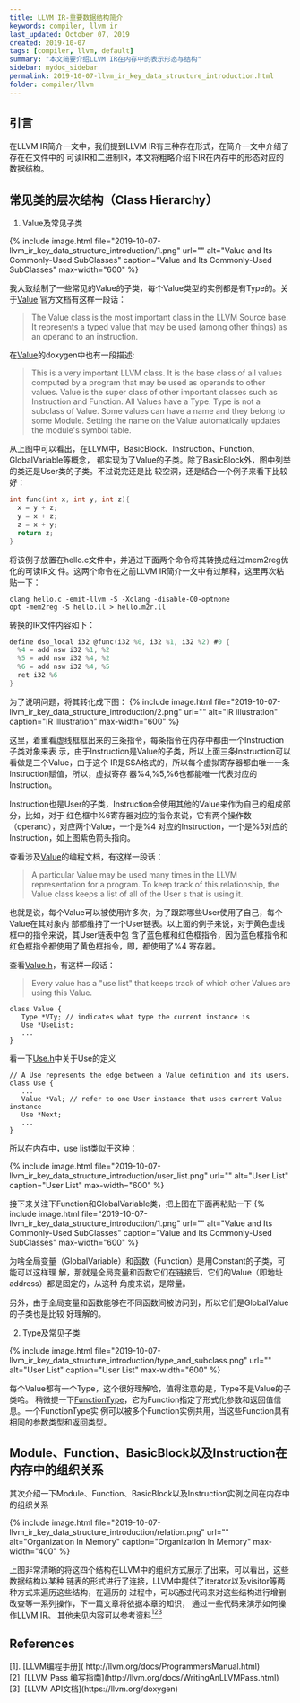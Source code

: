 ```yaml
---
title: LLVM IR-重要数据结构简介
keywords: compiler, llvm ir
last_updated: October 07, 2019
created: 2019-10-07
tags: [compiler, llvm, default]
summary: "本文简要介绍LLVM IR在内存中的表示形态与结构"
sidebar: mydoc_sidebar
permalink: 2019-10-07-llvm_ir_key_data_structure_introduction.html
folder: compiler/llvm
---
```


## 引言
在LLVM IR简介一文中，我们提到LLVM IR有三种存在形式，在简介一文中介绍了存在在文件中的
可读IR和二进制IR，本文将粗略介绍下IR在内存中的形态对应的数据结构。

## 常见类的层次结构（Class Hierarchy）

1. Value及常见子类

{% include image.html file="2019-10-07-llvm_ir_key_data_structure_introduction/1.png" url="" alt="Value and Its Commonly-Used SubClasses" caption="Value and Its Commonly-Used SubClasses" max-width="600" %}


我大致绘制了一些常见的Value的子类，每个Value类型的实例都是有Type的。关于[Value](http://llvm.org/docs/ProgrammersManual.html#the-value-class)
官方文档有这样一段话：
>The Value class is the most important class in the LLVM Source base. It represents a
>typed value that may be used (among other things) as an operand to an instruction.

在[Value](http://llvm.org/doxygen/Value_8h_source.html)的doxygen中也有一段描述:

>This is a very important LLVM class. It is the base class of all values computed by a
>program that may be used as operands to other values. Value is the super class of
>other important classes such as Instruction and Function. All Values have a Type. Type
>is not a subclass of Value. Some values can have a name and they belong to some
>Module. Setting the name on the Value automatically updates the module's symbol
>table.

从上图中可以看出，在LLVM中，BasicBlock、Instruction、Function、GlobalVariable等概念，
都实现为了Value的子类。除了BasicBlock外，图中列举的类还是User类的子类。不过说完还是比
较空洞，还是结合一个例子来看下比较好：

```c
int func(int x, int y, int z){ 
  x = y + z; 
  y = x + z; 
  z = x + y; 
  return z; 
}
```
将该例子放置在hello.c文件中，并通过下面两个命令将其转换成经过mem2reg优化的可读IR文
件。这两个命令在之前LLVM IR简介一文中有过解释，这里再次粘贴一下：

```
clang hello.c -emit-llvm -S -Xclang -disable-O0-optnone 
opt -mem2reg -S hello.ll > hello.m2r.ll
```

转换的IR文件内容如下：
```c
define dso_local i32 @func(i32 %0, i32 %1, i32 %2) #0 { 
  %4 = add nsw i32 %1, %2 
  %5 = add nsw i32 %4, %2 
  %6 = add nsw i32 %4, %5 
  ret i32 %6 
} 
```
为了说明问题，将其转化成下图：
{% include image.html file="2019-10-07-llvm_ir_key_data_structure_introduction/2.png" url="" alt="IR Illustration" caption="IR Illustration" max-width="600" %}


这里，着重看虚线框框出来的三条指令，每条指令在内存中都由一个Instruction子类对象来表
示，由于Instruction是Value的子类，所以上面三条Instruction可以看做是三个Value，由于这个
IR是SSA格式的，所以每个虚拟寄存器都由唯一一条Instruction赋值，所以，虚拟寄存
器%4,%5,%6也都能唯一代表对应的Instruction。


Instruction也是User的子类，Instruction会使用其他的Value来作为自己的组成部分，比如，对于
红色框中%6寄存器对应的指令来说，它有两个操作数（operand），对应两个Value，一个是%4
对应的Instruction，一个是%5对应的Instruction，如上图紫色箭头指向。

查看涉及[Value](http://llvm.org/docs/ProgrammersManual.html#the-value-class)的编程文档，有这样一段话：

> A particular Value may be used many times in the LLVM representation for a program.
To keep track of this relationship, the Value class keeps a list of all of the User s that is
using it.

也就是说，每个Value可以被使用许多次，为了跟踪哪些User使用了自己，每个Value在其对象内
部都维持了一个User链表。以上面的例子来说，对于黄色虚线框中的指令来说，其User链表中包
含了蓝色框和红色框指令，因为蓝色框指令和红色框指令都使用了黄色框指令，即，都使用了%4
寄存器。

查看[Value.h](http://llvm.org/doxygen/Value_8h_source.html)，有这样一段话：

> Every value has a "use list" that keeps track of which other Values are using this Value.

```
class Value { 
   Type *VTy; // indicates what type the current instance is 
   Use *UseList; 
   ... 
}
```

看一下[Use.h](http://llvm.org/doxygen/Use_8h_source.html#l00055)中关于Use的定义
```
// A Use represents the edge between a Value definition and its users. 
class Use { 
   ... 
   Value *Val; // refer to one User instance that uses current Value instance 
   Use *Next; 
   ... 
} 
```

所以在内存中，use list类似于这种：

{% include image.html file="2019-10-07-llvm_ir_key_data_structure_introduction/user_list.png" url="" alt="User List" 
caption="User List" max-width="600" %}

接下来关注下Function和GlobalVariable类，把上图在下面再粘贴一下
{% include image.html file="2019-10-07-llvm_ir_key_data_structure_introduction/1.png" url="" alt="Value and Its Commonly-Used SubClasses" caption="Value and Its Commonly-Used SubClasses" max-width="600" %}

为啥全局变量（GlobalVariable）和函数（Function）是用Constant的子类，可能可以这样理
解，那就是全局变量和函数它们在链接后，它们的Value（即地址address）都是固定的，从这种
角度来说，是常量。

另外，由于全局变量和函数能够在不同函数间被访问到，所以它们是GlobalValue的子类也是比较
好理解的。

2. Type及常见子类

{% include image.html file="2019-10-07-llvm_ir_key_data_structure_introduction/type_and_subclass.png" url="" alt="User List" 
caption="User List" max-width="600" %}

每个Value都有一个Type，这个很好理解哈，值得注意的是，Type不是Value的子类哈。
稍微提一下[FunctionType](http://llvm.org/docs/ProgrammersManual.html#functiontype)，它为Function指定了形式化参数和返回值信息。一个FunctionType实
例可以被多个Function实例共用，当这些Function具有相同的参数类型和返回类型。

## Module、Function、BasicBlock以及Instruction在内存中的组织关系

其次介绍一下Module、Function、BasicBlock以及Instruction实例之间在内存中的组织关系

{% include image.html file="2019-10-07-llvm_ir_key_data_structure_introduction/relation.png" url="" alt="Organization In Memory" 
caption="Organization In Memory" max-width="400" %}

上图非常清晰的将这四个结构在LLVM中的组织方式展示了出来，可以看出，这些数据结构以某种
链表的形式进行了连接，LLVM中提供了iterator以及visitor等两种方式来遍历这些结构，在遍历的
过程中，可以通过代码来对这些结构进行增删改查等一系列操作，下一篇文章将依据本章的知识，
通过一些代码来演示如何操作LLVM IR。
其他未见内容可以参考资料[<sup>1</sup>](#refer-anchor-1)[<sup>2</sup>](#refer-anchor-2)[<sup>3</sup>](#refer-anchor-3)

## References

<div id="refer-anchor-1"></div>
[1]. [LLVM编程手册]( http://llvm.org/docs/ProgrammersManual.html)
<div id="refer-anchor-2"></div>
[2]. [LLVM Pass 编写指南](http://llvm.org/docs/WritingAnLLVMPass.html)
<div id="refer-anchor-3"></div>
[3]. [LLVM API文档](https://llvm.org/doxygen)
